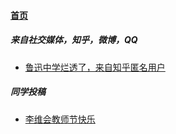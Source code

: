 
#### [首页](?file=home-首页)

##### 来自社交媒体，知乎，微博，QQ

- [鲁迅中学烂透了，来自知乎匿名用户](?file=001-主流高通工程机介绍/01-高通888工程机 "鲁迅十分恶心")

##### 同学投稿

- [李维会教师节快乐](?file=001-主流高通工程机介绍/02-高通865工程机 "李维会教师节快乐")
